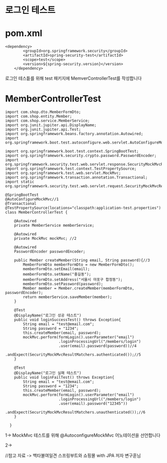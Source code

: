 로그인 테스트
===

pom.xml
===

    <dependency>
			<groupId>org.springframework.security</groupId>
			<artifactId>spring-security-test</artifactId>
			<scope>test</scope>
			<version>${spring-security.version}</version>
		</dependency>
    
    
 로그인 테스틑를 위해 test 패키지에 MemverControllerTest를 작성합니다
 
 MemberControllerTest
 ===
 
	import com.shop.dto.MemberFormDto;
	import com.shop.entity.Member;
	import com.shop.service.MemberService;
	import org.junit.jupiter.api.DisplayName;
	import org.junit.jupiter.api.Test;
	import org.springframework.beans.factory.annotation.Autowired;
	import org.springframework.boot.test.autoconfigure.web.servlet.AutoConfigureMockMvc;

	import org.springframework.boot.test.context.SpringBootTest;
	import org.springframework.security.crypto.password.PasswordEncoder;
	import org.springframework.security.test.web.servlet.response.SecurityMockMvcResultMatchers;
	import org.springframework.test.context.TestPropertySource;
	import org.springframework.test.web.servlet.MockMvc;
	import org.springframework.transaction.annotation.Transactional;
	import static org.springframework.security.test.web.servlet.request.SecurityMockMvcRequestBuilders.formLogin;

	@SpringBootTest
	@AutoConfigureMockMvc//1
	@Transactional
	@TestPropertySource(locations="classpath:application-test.properties")
	class MemberControllerTest {

    	@Autowired
    	private MemberService memberService;

    	@Autowired
    	private MockMvc mockMvc; //2

    	@Autowired
    	PasswordEncoder passwordEncoder;

    	public Member createMember(String email, String password){//3
        	MemberFormDto memberFormDto = new MemberFormDto();
        	memberFormDto.setEmail(email);
        	memberFormDto.setName("홍길동");
        	memberFormDto.setAddress("서울시 마포구 합정동");
        	memberFormDto.setPassword(password);
        	Member member = Member.createMember(memberFormDto, passwordEncoder);
        	return memberService.saveMember(member);
    	}

    	@Test
    	@DisplayName("로그인 성공 테스트")
    	public void loginSuccessTest() throws Exception{
        	String email = "test@email.com";
        	String password = "1234";
        	this.createMember(email, password);
        	mockMvc.perform(formLogin().userParameter("email")
                        	.loginProcessingUrl("/members/login")
                        	.user(email).password(password))//4
                	.andExpect(SecurityMockMvcResultMatchers.authenticated());//5
    	}

    	@Test
    	@DisplayName("로그인 실패 테스트")
    	public void loginFailTest() throws Exception{
        	String email = "test@email.com";
        	String password = "1234";
        	this.createMember(email, password);
        	mockMvc.perform(formLogin().userParameter("email")
                        	.loginProcessingUrl("/members/login")
                        	.user(email).password("12345"))
                	.andExpect(SecurityMockMvcResultMatchers.unauthenticated());//6
    	}

      }
 
 
 1-> MockMvc 테스트를 위해 @AutoconfigureMockMvc 어노테이션을 선언합니다
 
 2->
 
//참고 자료 -> 백타불여일견 스프링부트와 쇼핑몰 with JPA 저자 변구훈님
